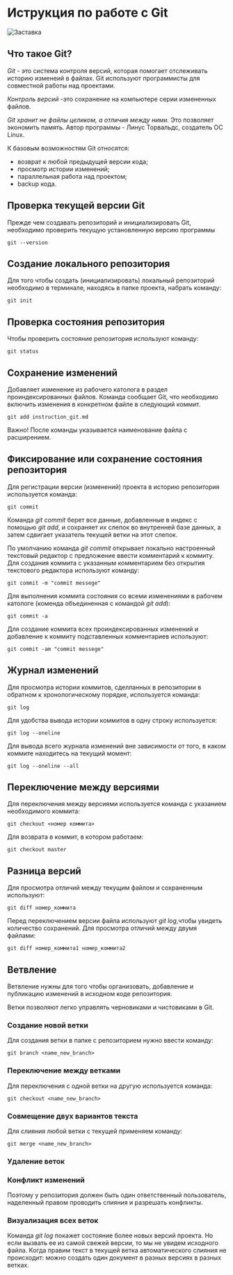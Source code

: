 # **Иструкция по работе с Git**
![Заставка](screenshot.jpg)
## Что такое Git?

*Git* - это система контроля версий, которая помогает отслеживать историю изменеий в файлах. Git используют программисты  для совместной работы над проектами.

*Контроль версий* -это сохранение на компьютере серии измененных файлов.

*Git  хранит не файлы целиком, а отличия между ними.* Это позволяет экономить память.
Автор программы - Линус Торвальдс, создатель ОС Linux.

К базовым возможностям Git относятся:
* возврат к любой предыдущей версии кода;
* просмотр истории изменений;
* параллельная работа над проектом;
* backup кода.

## Проверка текущей версии Git

Прежде чем создавать репозиторий и инициализировать Git, необходимо проверить текущую установленную версию программы

    git --version
## Создание локального репозитория

Для того чтобы создать (инициализировать) локальный репозиторий необходимо в терминале, находясь в папке проекта, набрать команду:

    git init

## Проверка состояния репозитория

Чтобы проверить состояние репозитория используют команду:

    git status

## Сохранение изменений 

Добавляет изменение из рабочего католога в раздел проиндексированных файлов. Команда сообщает Git, что необходимо включить изменения в конкретном файле в следующий коммит.

    git add instruction_git.md
Важно! После команды указывается наименование файла с расширением.

## Фиксирование или сохранение состояния репозитория

Для регистрации версии (изменений) проекта в историю репозитория используется команда:

    git commit

Команда *git commit* берет все данные, добавленные в индекс с помощью *git add*, и сохраняет их слепок во внутренней базе данных, а затем сдвигает указатель текущей ветки на этот слепок.

По умолчанию команда *git commit* открывает локально настроенный текстовый редактор с предложение ввести комментарий к коммиту. Для создания коммита с указанным комментарием без открытия текстового редактора используют команду:

    git commit -m "commit messege"

Для выполнения коммита состояния со всеми изменениями в рабочем катологе (коменда объединенная с командой *git add*):

    git commit -a

Для создание коммита всех проиндексированных изменений и добавление к коммиту подставленных комментариев используют:

    git commit -am "commit messege"

## Журнал изменений

Для просмотра истории коммитов, сделланных в репозитории в обратном к хронологическому порядке, используется команда:

    git log

Для удобства вывода истории коммитов в одну строку используется:

    git log --oneline

Для вывода всего журнала изменений вне зависимости от того, в каком коммите находитесь на текущий момент:

    git log --oneline --all

## Переключение между версиями

Для переключения между версиями используется команда с указанием необходимого коммита:

    git checkout <номер коммита>

Для возврата в коммит, в котором работаем:

    git checkout master

## Разница версий

Для просмотра отличий между текущим файлом и сохраненным используют:

    git diff номер_коммита

Перед переключением версии файла используют *git log*,чтобы увидеть количество сохранений.
Для просмотра отличий между двумя файлами:

    git diff номер_коммита1 номер_коммита2


## Ветвление

Ветвление нужны для того чтобы организовать, добавление и публикацию изменений в исходном коде репозитория.

Ветки позволяют легко управлять черновиками и чистовиками в Git.

### Создание новой ветки

Для создания ветки в папке с репозиторием нужно ввести команду:

    git branch <name_new_branch>
### Переключение между ветками

Для переключения с одной ветки на другую используется команда:

    git checkout <name_new_branch>

### Совмещение двух вариантов текста

Для слияния любой ветки с текущей применяем команду:

    git merge <name_new_branch>
### Удаление веток

### Конфликт изменений

Поэтому у репозитория должен быть один ответственный пользователь, наделенный правом проводить слияния и разрешать конфликты.
### Визуализация всех веток

Команда *git log* покажет состояние более новых версий проекта. Но если вызвать ее из самой свежей версии, то мы не увидем исходного файла. 
Когда правим текст в текущей ветка автоматического слияния не происходит: можно создать один документ в разных версиях в разных ветках.

